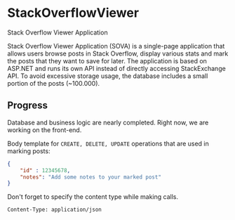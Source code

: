 # StackOverflowViewer
Stack Overflow Viewer Application

Stack Overflow Viewer Application (SOVA) is a single-page application that allows users browse posts in Stack Overflow, display various stats and mark the posts that they want to save for later. The application is based on ASP.NET and runs its own API instead of directly accessing StackExchange API. To avoid excessive storage usage, the database includes a small portion of the posts (~100.000). 

## Progress

Database and business logic are nearly completed. Right now, we are working on the front-end.


Body template for `CREATE, DELETE, UPDATE` operations that are used in marking posts:

```json
{
	"id" : 12345678,
	"notes": "Add some notes to your marked post"
}
```


Don't forget to specify the content type while making calls.

```http
Content-Type: application/json
```
